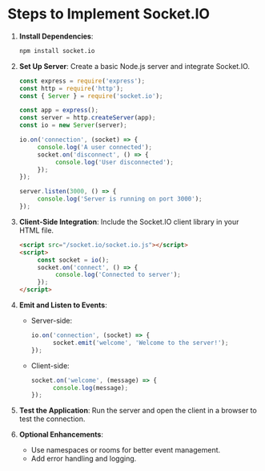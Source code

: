 # Steps to Implement Socket.IO

1. **Install Dependencies**:
    ```bash
    npm install socket.io
    ```

2. **Set Up Server**:
    Create a basic Node.js server and integrate Socket.IO.
    ```javascript
    const express = require('express');
    const http = require('http');
    const { Server } = require('socket.io');

    const app = express();
    const server = http.createServer(app);
    const io = new Server(server);

    io.on('connection', (socket) => {
         console.log('A user connected');
         socket.on('disconnect', () => {
              console.log('User disconnected');
         });
    });

    server.listen(3000, () => {
         console.log('Server is running on port 3000');
    });
    ```

3. **Client-Side Integration**:
    Include the Socket.IO client library in your HTML file.
    ```html
    <script src="/socket.io/socket.io.js"></script>
    <script>
         const socket = io();
         socket.on('connect', () => {
              console.log('Connected to server');
         });
    </script>
    ```

4. **Emit and Listen to Events**:
    - Server-side:
      ```javascript
      io.on('connection', (socket) => {
            socket.emit('welcome', 'Welcome to the server!');
      });
      ```
    - Client-side:
      ```javascript
      socket.on('welcome', (message) => {
            console.log(message);
      });
      ```

5. **Test the Application**:
    Run the server and open the client in a browser to test the connection.

6. **Optional Enhancements**:
    - Use namespaces or rooms for better event management.
    - Add error handling and logging.
